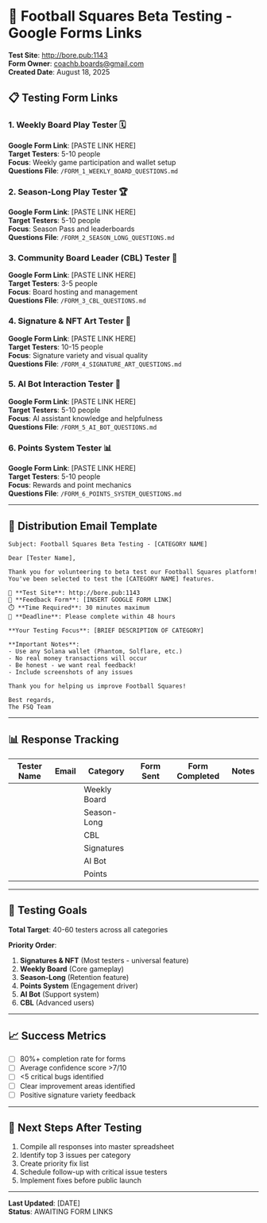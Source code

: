# 🏈 Football Squares Beta Testing - Google Forms Links

**Test Site**: http://bore.pub:1143  
**Form Owner**: coachb.boards@gmail.com  
**Created Date**: August 18, 2025

## 📋 Testing Form Links

### 1. Weekly Board Play Tester 🗓️

**Google Form Link**: [PASTE LINK HERE]  
**Target Testers**: 5-10 people  
**Focus**: Weekly game participation and wallet setup  
**Questions File**: `/FORM_1_WEEKLY_BOARD_QUESTIONS.md`

### 2. Season-Long Play Tester 🏆

**Google Form Link**: [PASTE LINK HERE]  
**Target Testers**: 5-10 people  
**Focus**: Season Pass and leaderboards  
**Questions File**: `/FORM_2_SEASON_LONG_QUESTIONS.md`

### 3. Community Board Leader (CBL) Tester 👑

**Google Form Link**: [PASTE LINK HERE]  
**Target Testers**: 3-5 people  
**Focus**: Board hosting and management  
**Questions File**: `/FORM_3_CBL_QUESTIONS.md`

### 4. Signature & NFT Art Tester 🎨

**Google Form Link**: [PASTE LINK HERE]  
**Target Testers**: 10-15 people  
**Focus**: Signature variety and visual quality  
**Questions File**: `/FORM_4_SIGNATURE_ART_QUESTIONS.md`

### 5. AI Bot Interaction Tester 🤖

**Google Form Link**: [PASTE LINK HERE]  
**Target Testers**: 5-10 people  
**Focus**: AI assistant knowledge and helpfulness  
**Questions File**: `/FORM_5_AI_BOT_QUESTIONS.md`

### 6. Points System Tester 📊

**Google Form Link**: [PASTE LINK HERE]  
**Target Testers**: 5-10 people  
**Focus**: Rewards and point mechanics  
**Questions File**: `/FORM_6_POINTS_SYSTEM_QUESTIONS.md`

---

## 📧 Distribution Email Template

```
Subject: Football Squares Beta Testing - [CATEGORY NAME]

Dear [Tester Name],

Thank you for volunteering to beta test our Football Squares platform! You've been selected to test the [CATEGORY NAME] features.

🔗 **Test Site**: http://bore.pub:1143
📝 **Feedback Form**: [INSERT GOOGLE FORM LINK]
⏱️ **Time Required**: 30 minutes maximum
📅 **Deadline**: Please complete within 48 hours

**Your Testing Focus**: [BRIEF DESCRIPTION OF CATEGORY]

**Important Notes**:
- Use any Solana wallet (Phantom, Solflare, etc.)
- No real money transactions will occur
- Be honest - we want real feedback!
- Include screenshots of any issues

Thank you for helping us improve Football Squares!

Best regards,
The FSQ Team
```

---

## 📊 Response Tracking

| Tester Name | Email | Category     | Form Sent | Form Completed | Notes |
| ----------- | ----- | ------------ | --------- | -------------- | ----- |
|             |       | Weekly Board |           |                |       |
|             |       | Season-Long  |           |                |       |
|             |       | CBL          |           |                |       |
|             |       | Signatures   |           |                |       |
|             |       | AI Bot       |           |                |       |
|             |       | Points       |           |                |       |

---

## 🎯 Testing Goals

**Total Target**: 40-60 testers across all categories

**Priority Order**:

1. **Signatures & NFT** (Most testers - universal feature)
2. **Weekly Board** (Core gameplay)
3. **Season-Long** (Retention feature)
4. **Points System** (Engagement driver)
5. **AI Bot** (Support system)
6. **CBL** (Advanced users)

---

## 📈 Success Metrics

- [ ] 80%+ completion rate for forms
- [ ] Average confidence score >7/10
- [ ] <5 critical bugs identified
- [ ] Clear improvement areas identified
- [ ] Positive signature variety feedback

---

## 🔄 Next Steps After Testing

1. Compile all responses into master spreadsheet
2. Identify top 3 issues per category
3. Create priority fix list
4. Schedule follow-up with critical issue testers
5. Implement fixes before public launch

---

**Last Updated**: [DATE]  
**Status**: AWAITING FORM LINKS
